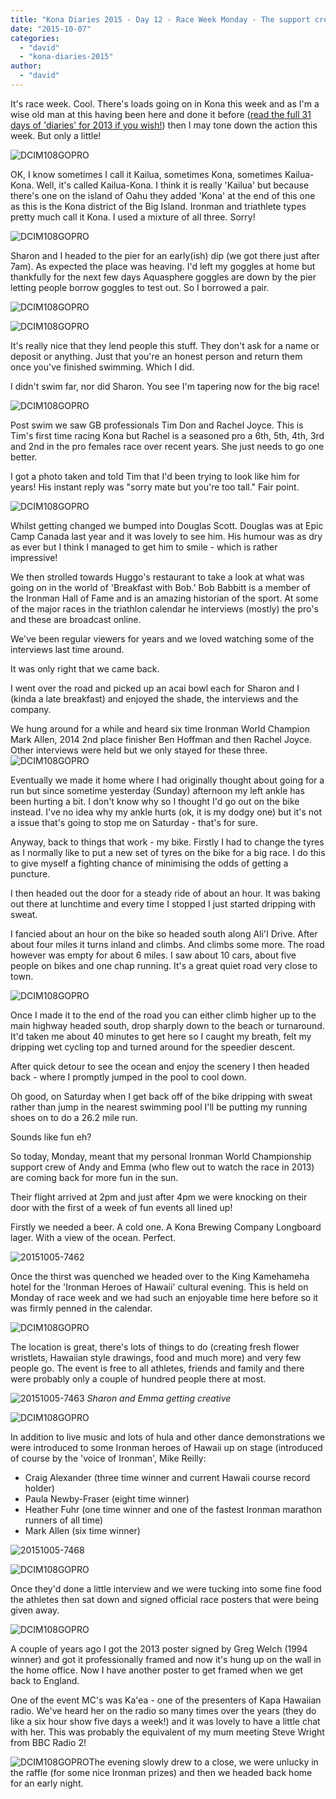 ```yaml
---
title: "Kona Diaries 2015 - Day 12 - Race Week Monday - The support crew arrives"
date: "2015-10-07"
categories: 
  - "david"
  - "kona-diaries-2015"
author: 
  - "david"
---
```


It's race week. Cool. There's loads going on in Kona this week and as I'm a wise old man at this having been here and done it before ([read the full 31 days of 'diaries' for 2013 if you wish!](/kona-diaries-2013/)) then I may tone down the action this week. But only a little!

![DCIM108GOPRO](/images/2015/20151005-0037131.jpg)

OK, I know sometimes I call it Kailua, sometimes Kona, sometimes Kailua-Kona. Well, it's called Kailua-Kona. I think it is really 'Kailua' but because there's one on the island of Oahu they added 'Kona' at the end of this one as this is the Kona district of the Big Island. Ironman and triathlete types pretty much call it Kona. I used a mixture of all three. Sorry!

![DCIM108GOPRO](/images/2015/20151005-0027119.jpg)

Sharon and I headed to the pier for an early(ish) dip (we got there just after 7am). As expected the place was heaving. I'd left my goggles at home but thankfully for the next few days Aquasphere goggles are down by the pier letting people borrow goggles to test out. So I borrowed a pair.

![DCIM108GOPRO](/images/2015/20151005-0017070.jpg)

![DCIM108GOPRO](/images/2015/20151005-0057184.jpg)

It's really nice that they lend people this stuff. They don't ask for a name or deposit or anything. Just that you're an honest person and return them once you've finished swimming. Which I did.

I didn't swim far, nor did Sharon. You see I'm tapering now for the big race!

![DCIM108GOPRO](/images/2015/20151005-0017082.jpg)

Post swim we saw GB professionals Tim Don and Rachel Joyce. This is Tim's first time racing Kona but Rachel is a seasoned pro a 6th, 5th, 4th, 3rd and 2nd in the pro females race over recent years. She just needs to go one better.

I got a photo taken and told Tim that I'd been trying to look like him for years! His instant reply was "sorry mate but you're too tall." Fair point.

![DCIM108GOPRO](/images/2015/20151005-0047142.jpg)

Whilst getting changed we bumped into Douglas Scott. Douglas was at Epic Camp Canada last year and it was lovely to see him. His humour was as dry as ever but I think I managed to get him to smile - which is rather impressive!

We then strolled towards Huggo's restaurant to take a look at what was going on in the world of 'Breakfast with Bob.' Bob Babbitt is a member of the Ironman Hall of Fame and is an amazing historian of the sport. At some of the major races in the triathlon calendar he interviews (mostly) the pro's and these are broadcast online.

We've been regular viewers for years and we loved watching some of the interviews last time around.

It was only right that we came back.

I went over the road and picked up an acai bowl each for Sharon and I (kinda a late breakfast) and enjoyed the shade, the interviews and the company.

We hung around for a while and heard six time Ironman World Champion Mark Allen, 2014 2nd place finisher Ben Hoffman and then Rachel Joyce. Other interviews were held but we only stayed for these three.![DCIM108GOPRO](/images/2015/20151005-0067220.jpg)

Eventually we made it home where I had originally thought about going for a run but since sometime yesterday (Sunday) afternoon my left ankle has been hurting a bit. I don't know why so I thought I'd go out on the bike instead. I've no idea why my ankle hurts (ok, it is my dodgy one) but it's not a issue that's going to stop me on Saturday - that's for sure.

Anyway, back to things that work - my bike. Firstly I had to change the tyres as I normally like to put a new set of tyres on the bike for a big race. I do this to give myself a fighting chance of minimising the odds of getting a puncture.

I then headed out the door for a steady ride of about an hour. It was baking out there at lunchtime and every time I stopped I just started dripping with sweat.

I fancied about an hour on the bike so headed south along Ali'I Drive. After about four miles it turns inland and climbs. And climbs some more. The road however was empty for about 6 miles. I saw about 10 cars, about five people on bikes and one chap running. It's a great quiet road very close to town.

![DCIM108GOPRO](/images/2015/20151005-0077248.jpg)

Once I made it to the end of the road you can either climb higher up to the main highway headed south, drop sharply down to the beach or turnaround. It'd taken me about 40 minutes to get here so I caught my breath, felt my dripping wet cycling top and turned around for the speedier descent.

After quick detour to see the ocean and enjoy the scenery I then headed back - where I promptly jumped in the pool to cool down.

Oh good, on Saturday when I get back off of the bike dripping with sweat rather than jump in the nearest swimming pool I'll be putting my running shoes on to do a 26.2 mile run.

Sounds like fun eh?

So today, Monday, meant that my personal Ironman World Championship support crew of Andy and Emma (who flew out to watch the race in 2013) are coming back for more fun in the sun.

Their flight arrived at 2pm and just after 4pm we were knocking on their door with the first of a week of fun events all lined up!

Firstly we needed a beer. A cold one. A Kona Brewing Company Longboard lager. With a view of the ocean. Perfect.

![20151005-7462](/images/2015/20151005-7462.jpg)

Once the thirst was quenched we headed over to the King Kamehameha hotel for the 'Ironman Heroes of Hawaii' cultural evening. This is held on Monday of race week and we had such an enjoyable time here before so it was firmly penned in the calendar.

![DCIM108GOPRO](/images/2015/20151005-0087259.jpg)

The location is great, there's lots of things to do (creating fresh flower wristlets, Hawaiian style drawings, food and much more) and very few people go. The event is free to all athletes, friends and family and there were probably only a couple of hundred people there at most.

![20151005-7463](/images/2015/20151005-7463.jpg) 
*Sharon and Emma getting creative*

![DCIM108GOPRO](/images/2015/20151005-0107285.jpg)

In addition to live music and lots of hula and other dance demonstrations we were introduced to some Ironman heroes of Hawaii up on stage (introduced of course by the 'voice of Ironman', Mike Reilly:

- Craig Alexander (three time winner and current Hawaii course record holder)
- Paula Newby-Fraser (eight time winner)
- Heather Fuhr (one time winner and one of the fastest Ironman marathon runners of all time)
- Mark Allen (six time winner)

![20151005-7468](/images/2015/20151005-7468.jpg)

![DCIM108GOPRO](/images/2015/20151005-0127322.jpg)

Once they'd done a little interview and we were tucking into some fine food the athletes then sat down and signed official race posters that were being given away.

![DCIM108GOPRO](/images/2015/20151005-0117301.jpg)

A couple of years ago I got the 2013 poster signed by Greg Welch (1994 winner) and got it professionally framed and now it's hung up on the wall in the home office. Now I have another poster to get framed when we get back to England.

One of the event MC's was Ka'ea - one of the presenters of Kapa Hawaiian radio. We've heard her on the radio so many times over the years (they do like a six hour show five days a week!) and it was lovely to have a little chat with her. This was probably the equivalent of my mum meeting Steve Wright from BBC Radio 2!

![DCIM108GOPRO](/images/2015/20151005-0097268.jpg)The evening slowly drew to a close, we were unlucky in the raffle (for some nice Ironman prizes) and then we headed back home for an early night.
